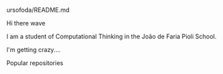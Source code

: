 ursofoda/README.md


Hi there wave


I am a student of Computational Thinking in the João de Faria Pioli School.


I'm getting crazy....


Popular repositories
